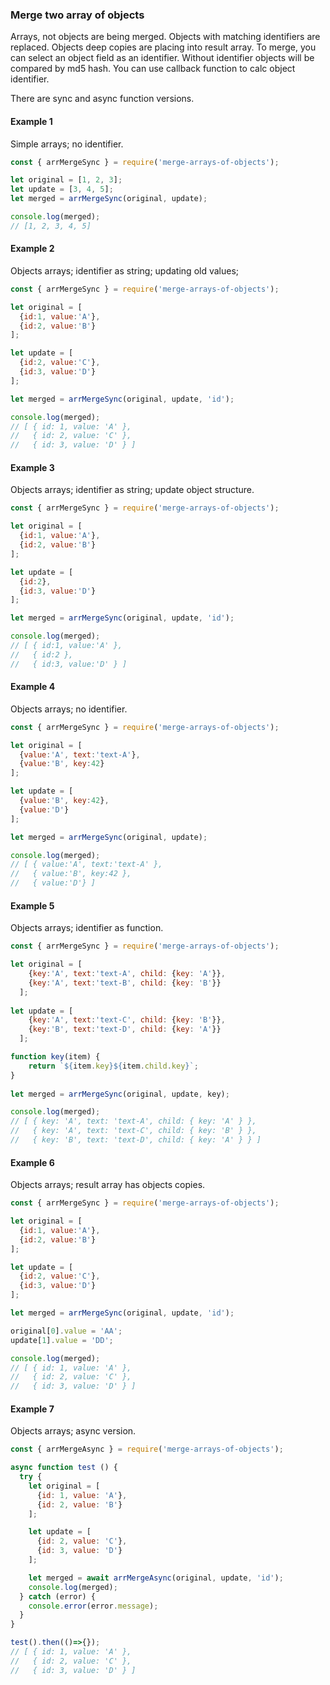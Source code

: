 ### Merge two array of objects
Arrays, not objects are being merged. 
Objects with matching identifiers are replaced.
Objects deep copies are placing into result array. 
To merge, you can select an object field as an identifier. 
Without identifier objects will be compared by md5 hash.
You can use callback function to calc object identifier.

There are sync and async function versions.

#### Example 1
Simple arrays; no identifier. 
```js
const { arrMergeSync } = require('merge-arrays-of-objects');

let original = [1, 2, 3];
let update = [3, 4, 5];
let merged = arrMergeSync(original, update);

console.log(merged); 
// [1, 2, 3, 4, 5]
```

#### Example 2
Objects arrays; identifier as string; updating old values;
```js
const { arrMergeSync } = require('merge-arrays-of-objects');

let original = [
  {id:1, value:'A'}, 
  {id:2, value:'B'}
];

let update = [
  {id:2, value:'C'}, 
  {id:3, value:'D'}
];

let merged = arrMergeSync(original, update, 'id');

console.log(merged);
// [ { id: 1, value: 'A' },
//   { id: 2, value: 'C' },
//   { id: 3, value: 'D' } ]
```

#### Example 3
Objects arrays; identifier as string; update object structure.
```js
const { arrMergeSync } = require('merge-arrays-of-objects');

let original = [
  {id:1, value:'A'}, 
  {id:2, value:'B'}
];

let update = [
  {id:2}, 
  {id:3, value:'D'}
];

let merged = arrMergeSync(original, update, 'id');

console.log(merged); 
// [ { id:1, value:'A' }, 
//   { id:2 }, 
//   { id:3, value:'D' } ]
```

#### Example 4
Objects arrays; no identifier.
```js
const { arrMergeSync } = require('merge-arrays-of-objects');

let original = [
  {value:'A', text:'text-A'}, 
  {value:'B', key:42}
];

let update = [
  {value:'B', key:42}, 
  {value:'D'}
];

let merged = arrMergeSync(original, update);

console.log(merged); 
// [ { value:'A', text:'text-A' }, 
//   { value:'B', key:42 }, 
//   { value:'D'} ]
```

#### Example 5
Objects arrays; identifier as function.
```js
const { arrMergeSync } = require('merge-arrays-of-objects');

let original = [
    {key:'A', text:'text-A', child: {key: 'A'}}, 
    {key:'A', text:'text-B', child: {key: 'B'}}
  ];
  
let update = [
    {key:'A', text:'text-C', child: {key: 'B'}}, 
    {key:'B', text:'text-D', child: {key: 'A'}}
  ];

function key(item) {
    return `${item.key}${item.child.key}`;
}  
  
let merged = arrMergeSync(original, update, key);

console.log(merged);
// [ { key: 'A', text: 'text-A', child: { key: 'A' } },
//   { key: 'A', text: 'text-C', child: { key: 'B' } },
//   { key: 'B', text: 'text-D', child: { key: 'A' } } ]
```

#### Example 6
Objects arrays; result array has objects copies.
```js
const { arrMergeSync } = require('merge-arrays-of-objects');

let original = [
  {id:1, value:'A'},
  {id:2, value:'B'}
];

let update = [
  {id:2, value:'C'},
  {id:3, value:'D'}
];

let merged = arrMergeSync(original, update, 'id');

original[0].value = 'AA';
update[1].value = 'DD';

console.log(merged);
// [ { id: 1, value: 'A' },
//   { id: 2, value: 'C' },
//   { id: 3, value: 'D' } ]
```

#### Example 7
Objects arrays; async version.
```js
const { arrMergeAsync } = require('merge-arrays-of-objects');

async function test () {
  try {
    let original = [
      {id: 1, value: 'A'},
      {id: 2, value: 'B'}
    ];

    let update = [
      {id: 2, value: 'C'},
      {id: 3, value: 'D'}
    ];

    let merged = await arrMergeAsync(original, update, 'id');
    console.log(merged);
  } catch (error) {
    console.error(error.message);
  }
}

test().then(()=>{});
// [ { id: 1, value: 'A' },
//   { id: 2, value: 'C' },
//   { id: 3, value: 'D' } ]
```
